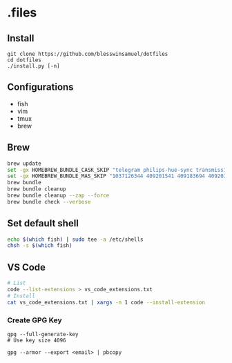 # .files

## Install

```
git clone https://github.com/blesswinsamuel/dotfiles
cd dotfiles
./install.py [-n]
```

## Configurations

- fish
- vim
- tmux
- brew

## Brew

```sh
brew update
set -gx HOMEBREW_BUNDLE_CASK_SKIP "telegram philips-hue-sync transmission imageoptim graphql-playground intellij-idea fork istat-menus coconutbattery sequel-pro"
set -gx HOMEBREW_BUNDLE_MAS_SKIP "1037126344 409201541 409183694 409203825 634159523 497799835 1432731683 441258766 1287239339 829912893 801463932 1278508951 1482454543 1254743014 803453959"
brew bundle
brew bundle cleanup
brew bundle cleanup --zap --force
brew bundle check --verbose
```

## Set default shell

```sh
echo $(which fish) | sudo tee -a /etc/shells
chsh -s $(which fish)
```

## VS Code

```sh
# List
code --list-extensions > vs_code_extensions.txt
# Install
cat vs_code_extensions.txt | xargs -n 1 code --install-extension
```

### Create GPG Key
```
gpg --full-generate-key
# Use key size 4096
```

```
gpg --armor --export <email> | pbcopy
```
